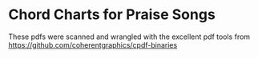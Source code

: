 # Chord Charts for Praise Songs

These pdfs were scanned and wrangled with the excellent pdf tools from
https://github.com/coherentgraphics/cpdf-binaries
